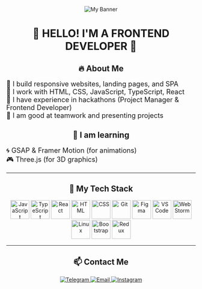 <p align="center">
  <img src="https://i.imgur.com/bEolGid.jpeg" alt="My Banner">
</p>

<h1 align="center">🚀 HELLO! I'M A FRONTEND DEVELOPER 👋</h1>

<h2 align="center">🔥 About Me</h2>

<p style="font-size: 18px;">
  🔹 I build responsive websites, landing pages, and SPA<br>
  🔹 I work with HTML, CSS, JavaScript, TypeScript, React<br>
  🔹 I have experience in hackathons (Project Manager & Frontend Developer)<br>
  🔹 I am good at teamwork and presenting projects
</p>

<h2 align="center">🎯 I am learning</h2>

<p style="font-size: 18px;">
  🌀 GSAP & Framer Motion (for animations)<br>
  🎮 Three.js (for 3D graphics)
</p>

---

<h2 align="center">🚀 My Tech Stack</h2>

<p align="center">
  <img src="https://cdn.jsdelivr.net/gh/devicons/devicon/icons/javascript/javascript-original.svg" width="50" height="50" alt="JavaScript" />
  <img src="https://cdn.jsdelivr.net/gh/devicons/devicon/icons/typescript/typescript-original.svg" width="50" height="50" alt="TypeScript" />
  <img src="https://cdn.jsdelivr.net/gh/devicons/devicon/icons/react/react-original.svg" width="50" height="50" alt="React" />
  <img src="https://cdn.jsdelivr.net/gh/devicons/devicon/icons/html5/html5-original.svg" width="50" height="50" alt="HTML" />
  <img src="https://cdn.jsdelivr.net/gh/devicons/devicon/icons/css3/css3-original.svg" width="50" height="50" alt="CSS" />
  <img src="https://cdn.jsdelivr.net/gh/devicons/devicon/icons/git/git-original.svg" width="50" height="50" alt="Git" />
  <img src="https://cdn.jsdelivr.net/gh/devicons/devicon/icons/figma/figma-original.svg" width="50" height="50" alt="Figma" />
  <img src="https://cdn.jsdelivr.net/gh/devicons/devicon/icons/vscode/vscode-original.svg" width="50" height="50" alt="VS Code" />
  <img src="https://cdn.jsdelivr.net/gh/devicons/devicon/icons/webstorm/webstorm-original.svg" width="50" height="50" alt="WebStorm" />
  <img src="https://cdn.jsdelivr.net/gh/devicons/devicon/icons/linux/linux-original.svg" width="50" height="50" alt="Linux" />
  <img src="https://cdn.jsdelivr.net/gh/devicons/devicon/icons/bootstrap/bootstrap-original.svg" width="50" height="50" alt="Bootstrap" />
  <img src="https://cdn.jsdelivr.net/gh/devicons/devicon/icons/redux/redux-original.svg" width="50" height="50" alt="Redux" />
</p>

---

<h2 align="center">📫 Contact Me</h2>

<p align="center">
  <a href="https://t.me/shamuratow" target="_blank">
    <img src="https://img.shields.io/badge/Telegram-blue?style=for-the-badge&logo=telegram&logoColor=white" alt="Telegram">
  </a>
  <a href="mailto:ismaiismaisham@gmail.com" target="_blank">
    <img src="https://img.shields.io/badge/Email-red?style=for-the-badge&logo=gmail&logoColor=white" alt="Email">
  </a>
  <a href="https://www.instagram.com/shamrtow.77" target="_blank">
    <img src="https://img.shields.io/badge/Instagram-purple?style=for-the-badge&logo=instagram&logoColor=white" alt="Instagram">
  </a>
</p>
